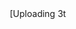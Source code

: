 [Uploading 3t<!DOCTYPE html>
<html lang="ko">
<head>
    <meta charset="UTF-8">
    <meta name="viewport" content="width=device-width, initial-scale=1.0">
    <title>The 3TR Care Series - 시간(Time)을 리젠하다</title>
    <style>
        @import url('https://fonts.googleapis.com/css2?family=Noto+Sans+KR:wght@300;400;500;700&display=swap');
        
        :root {
            --primary: #2c3e50;
            --secondary: #34495e;
            --accent: #16a085;
            --light: #ecf0f1;
            --dark: #2c3e50;
            --text: #333;
            --text-light: #7f8c8d;
            --background: #fff;
            --section-bg: #f9fafb;
        }
        
        * {
            margin: 0;
            padding: 0;
            box-sizing: border-box;
        }
        
        body {
            font-family: 'Noto Sans KR', sans-serif;
            color: var(--text);
            line-height: 1.6;
            background-color: var(--background);
        }
        
        .container {
            max-width: 1200px;
            margin: 0 auto;
            padding: 0 20px;
        }
        
        /* Header */
        header {
            background-color: var(--background);
            position: fixed;
            width: 100%;
            padding: 20px 0;
            box-shadow: 0 1px 10px rgba(0,0,0,0.05);
            z-index: 1000;
        }
        
        .header-container {
            display: flex;
            justify-content: space-between;
            align-items: center;
        }
        
        .logo {
            font-size: 24px;
            font-weight: 700;
            color: var(--primary);
        }
        
        nav ul {
            display: flex;
            list-style: none;
        }
        
        nav ul li {
            margin-left: 30px;
        }
        
        nav ul li a {
            color: var(--dark);
            text-decoration: none;
            font-weight: 500;
            transition: color 0.3s;
        }
        
        nav ul li a:hover {
            color: var(--accent);
        }
        
        /* Hero Section */
        .hero {
            padding: 180px 0 100px;
            background: linear-gradient(135deg, #f6f6f6 0%, #ffffff 100%);
            position: relative;
            overflow: hidden;
        }
        
        .hero::before {
            content: '';
            position: absolute;
            top: 0;
            right: 0;
            width: 50%;
            height: 100%;
            background: url('/api/placeholder/600/400') no-repeat center center / cover;
            opacity: 0.9;
            border-radius: 0 0 0 100px;
        }
        
        .hero-content {
            width: 50%;
            position: relative;
            z-index: 1;
        }
        
        .hero h1 {
            font-size: 48px;
            font-weight: 700;
            margin-bottom: 10px;
            color: var(--primary);
        }
        
        .hero h2 {
            font-size: 28px;
            font-weight: 300;
            margin-bottom: 20px;
            color: var(--accent);
        }
        
        .hero p {
            font-size: 18px;
            margin-bottom: 30px;
            line-height: 1.8;
            color: var(--text);
        }
        
        .cta-buttons {
            display: flex;
            gap: 20px;
            margin-top: 40px;
        }
        
        .btn {
            display: inline-block;
            padding: 15px 30px;
            border-radius: 50px;
            text-decoration: none;
            font-weight: 500;
            font-size: 16px;
            transition: all 0.3s;
            cursor: pointer;
        }
        
        .btn-primary {
            background-color: var(--accent);
            color: white;
            border: 2px solid var(--accent);
        }
        
        .btn-primary:hover {
            background-color: transparent;
            color: var(--accent);
        }
        
        .btn-secondary {
            background-color: transparent;
            color: var(--primary);
            border: 2px solid var(--primary);
        }
        
        .btn-secondary:hover {
            background-color: var(--primary);
            color: white;
        }
        
        /* Steps Section */
        .steps {
            padding: 100px 0;
            background-color: var(--section-bg);
        }
        
        .steps-title {
            text-align: center;
            margin-bottom: 80px;
        }
        
        .steps-title h2 {
            font-size: 36px;
            color: var(--primary);
            margin-bottom: 20px;
        }
        
        .steps-container {
            display: grid;
            grid-template-columns: repeat(2, 1fr);
            gap: 40px;
        }
        
        .step-card {
            background-color: white;
            border-radius: 20px;
            box-shadow: 0 10px 30px rgba(0,0,0,0.05);
            padding: 40px;
            transition: transform 0.3s;
            position: relative;
            overflow: hidden;
        }
        
        .step-card:hover {
            transform: translateY(-10px);
        }
        
        .step-card::before {
            content: '';
            position: absolute;
            top: 0;
            left: 0;
            height: 5px;
            width: 100%;
            background-color: var(--accent);
        }
        
        .step-number {
            font-size: 16px;
            font-weight: 700;
            color: var(--accent);
            margin-bottom: 15px;
        }
        
        .step-card h3 {
            font-size: 24px;
            margin-bottom: 15px;
            color: var(--primary);
        }
        
        .step-quote {
            font-style: italic;
            color: var(--text-light);
            margin-bottom: 25px;
            font-size: 18px;
        }
        
        .step-features {
            margin-top: 20px;
        }
        
        .step-feature {
            display: flex;
            align-items: center;
            margin-bottom: 15px;
        }
        
        .step-feature svg {
            margin-right: 15px;
            color: var(--accent);
        }
        
        /* Trust Section */
        .trust {
            padding: 100px 0;
            background-color: white;
        }
        
        .trust-title {
            text-align: center;
            margin-bottom: 60px;
        }
        
        .trust-title h2 {
            font-size: 36px;
            color: var(--primary);
            margin-bottom: 20px;
        }
        
        .gallery {
            display: grid;
            grid-template-columns: repeat(3, 1fr);
            gap: 20px;
            margin-bottom: 60px;
        }
        
        .gallery-item {
            border-radius: 10px;
            overflow: hidden;
            position: relative;
            height: 250px;
            cursor: pointer;
        }
        
        .gallery-item img {
            width: 100%;
            height: 100%;
            object-fit: cover;
            transition: transform 0.3s;
        }
        
        .gallery-item:hover img {
            transform: scale(1.1);
        }
        
        .testimonials {
            display: grid;
            grid-template-columns: repeat(3, 1fr);
            gap: 30px;
            margin-top: 60px;
        }
        
        .testimonial {
            background-color: var(--section-bg);
            padding: 30px;
            border-radius: 15px;
            position: relative;
        }
        
        .testimonial::before {
            content: '"';
            position: absolute;
            top: 15px;
            left: 15px;
            font-size: 60px;
            color: var(--accent);
            opacity: 0.2;
        }
        
        .testimonial p {
            font-style: italic;
            margin-bottom: 20px;
            position: relative;
            z-index: 1;
        }
        
        .testimonial-author {
            display: flex;
            align-items: center;
        }
        
        .testimonial-author img {
            width: 50px;
            height: 50px;
            border-radius: 50%;
            margin-right: 15px;
        }
        
        .testimonial-info h4 {
            font-size: 18px;
            margin-bottom: 5px;
        }
        
        .testimonial-info span {
            font-size: 14px;
            color: var(--text-light);
        }
        
        /* Booking Section */
        .booking {
            padding: 100px 0;
            background: linear-gradient(135deg, var(--primary) 0%, var(--secondary) 100%);
            color: white;
            text-align: center;
        }
        
        .booking h2 {
            font-size: 36px;
            margin-bottom: 30px;
        }
        
        .booking-buttons {
            display: flex;
            justify-content: center;
            gap: 20px;
            margin-top: 40px;
            margin-bottom: 60px;
        }
        
        .trust-elements {
            display: flex;
            justify-content: center;
            gap: 40px;
            margin-top: 50px;
        }
        
        .trust-element {
            text-align: center;
        }
        
        .trust-element svg {
            font-size: 40px;
            margin-bottom: 15px;
            color: var(--light);
        }
        
        .trust-element h3 {
            font-size: 18px;
            margin-bottom: 10px;
        }
        
        .trust-element p {
            font-size: 14px;
            color: rgba(255, 255, 255, 0.8);
        }
        
        /* FAQ Section */
        .faq {
            padding: 100px 0;
            background-color: var(--section-bg);
        }
        
        .faq-title {
            text-align: center;
            margin-bottom: 60px;
        }
        
        .faq-title h2 {
            font-size: 36px;
            color: var(--primary);
            margin-bottom: 20px;
        }
        
        .faq-container {
            max-width: 800px;
            margin: 0 auto;
        }
        
        .faq-item {
            background-color: white;
            border-radius: 10px;
            margin-bottom: 20px;
            box-shadow: 0 5px 15px rgba(0,0,0,0.05);
            overflow: hidden;
        }
        
        .faq-question {
            display: flex;
            justify-content: space-between;
            align-items: center;
            padding: 20px 30px;
            cursor: pointer;
            font-weight: 500;
            font-size: 18px;
            color: var(--primary);
        }
        
        .faq-answer {
            padding: 0 30px 20px;
            color: var(--text-light);
        }
        
        .reviews {
            margin-top: 80px;
        }
        
        .reviews-title {
            text-align: center;
            margin-bottom: 40px;
        }
        
        .reviews-grid {
            display: grid;
            grid-template-columns: repeat(2, 1fr);
            gap: 20px;
        }
        
        .review {
            background-color: white;
            border-radius: 10px;
            padding: 30px;
            box-shadow: 0 5px 15px rgba(0,0,0,0.05);
        }
        
        .review-header {
            display: flex;
            align-items: center;
            margin-bottom: 15px;
        }
        
        .review-avatar {
            width: 50px;
            height: 50px;
            border-radius: 50%;
            margin-right: 15px;
            background-color: #ddd;
        }
        
        .review-info h4 {
            font-size: 18px;
            margin-bottom: 5px;
        }
        
        .review-stars {
            color: gold;
        }
        
        .review-content {
            margin-top: 15px;
            color: var(--text);
        }
        
        /* Footer */
        footer {
            padding: 60px 0;
            background-color: var(--dark);
            color: white;
        }
        
        .footer-container {
            display: grid;
            grid-template-columns: repeat(4, 1fr);
            gap: 40px;
        }
        
        .footer-logo {
            font-size: 24px;
            font-weight: 700;
            margin-bottom: 20px;
        }
        
        .footer-about p {
            color: rgba(255, 255, 255, 0.7);
            margin-bottom: 20px;
        }
        
        .footer-heading {
            font-size: 18px;
            margin-bottom: 20px;
            position: relative;
            padding-bottom: 10px;
        }
        
        .footer-heading::after {
            content: '';
            position: absolute;
            bottom: 0;
            left: 0;
            width: 50px;
            height: 2px;
            background-color: var(--accent);
        }
        
        .footer-links {
            list-style: none;
        }
        
        .footer-links li {
            margin-bottom: 10px;
        }
        
        .footer-links a {
            color: rgba(255, 255, 255, 0.7);
            text-decoration: none;
            transition: color 0.3s;
        }
        
        .footer-links a:hover {
            color: var(--accent);
        }
        
        .footer-contact-item {
            display: flex;
            margin-bottom: 15px;
        }
        
        .footer-contact-item svg {
            margin-right: 15px;
            color: var(--accent);
        }
        
        .footer-social {
            display: flex;
            gap: 15px;
            margin-top: 20px;
        }
        
        .footer-social a {
            display: inline-flex;
            justify-content: center;
            align-items: center;
            width: 40px;
            height: 40px;
            border-radius: 50%;
            background-color: rgba(255, 255, 255, 0.1);
            color: white;
            transition: all 0.3s;
        }
        
        .footer-social a:hover {
            background-color: var(--accent);
        }
        
        .footer-form input {
            width: 100%;
            padding: 12px;
            border-radius: 5px;
            border: none;
            margin-bottom: 15px;
        }
        
        .footer-bottom {
            margin-top: 40px;
            padding-top: 20px;
            text-align: center;
            color: rgba(255, 255, 255, 0.5);
            font-size: 14px;
            border-top: 1px solid rgba(255, 255, 255, 0.1);
        }
        
        /* Mobile Responsive */
        @media (max-width: 1024px) {
            .steps-container,
            .testimonials,
            .gallery,
            .reviews-grid,
            .footer-container {
                grid-template-columns: repeat(2, 1fr);
            }
            
            .hero::before {
                width: 40%;
            }
            
            .hero-content {
                width: 60%;
            }
        }
        
        @media (max-width: 768px) {
            .hero {
                padding: 150px 0 80px;
            }
            
            .hero::before {
                display: none;
            }
            
            .hero-content {
                width: 100%;
            }
            
            .steps-container,
            .testimonials,
            .gallery,
            .reviews-grid,
            .footer-container {
                grid-template-columns: 1fr;
            }
            
            .trust-elements {
                flex-direction: column;
                gap: 20px;
            }
            
            .nav-menu {
                display: none;
            }
            
            .cta-buttons {
                flex-direction: column;
            }
            
            .hero h1 {
                font-size: 36px;
            }
            
            .hero h2 {
                font-size: 24px;
            }
        }
        
        .fade-in {
            opacity: 0;
            transform: translateY(20px);
            transition: opacity 0.6s ease, transform 0.6s ease;
        }
        
        .fade-in.visible {
            opacity: 1;
            transform: translateY(0);
        }
    </style>
</head>
<body>
    <!-- Header -->
    <header>
        <div class="container header-container">
            <div class="logo">3TR Care</div>
            <nav>
                <ul class="nav-menu">
                    <li><a href="#solution">솔루션</a></li>
                    <li><a href="#trust">전문성</a></li>
                    <li><a href="#faq">FAQ</a></li>
                    <li><a href="#contact">상담예약</a></li>
                </ul>
            </nav>
        </div>
    </header>

    <!-- Hero Section -->
    <section class="hero">
        <div class="container">
            <div class="hero-content fade-in">
                <h1>The 3TR Care Series</h1>
                <h2>시간(Time)을 리젠하다</h2>
                <p>당신의 얼굴, 표정, 라이프스타일까지 반영한<br>완전히 새로운 안티에이징 디자인 솔루션</p>
                <div class="cta-buttons">
                    <a href="#booking" class="btn btn-primary">무료 상담 예약하기</a>
                    <a href="#gallery" class="btn btn-secondary">포트폴리오 보기</a>
                </div>
            </div>
        </div>
    </section>

    <!-- Steps Section -->
    <section class="steps" id="solution">
        <div class="container">
            <div class="steps-title fade-in">
                <h2>단계별 맞춤 안티에이징 솔루션</h2>
                <p>당신만의 얼굴을 위한 정교한 4단계 시술 과정</p>
            </div>
            <div class="steps-container">
                <div class="step-card fade-in">
                    <div class="step-number">STEP 01</div>
                    <h3>Tailored Design</h3>
                    <p class="step-quote">"단순한 진단을 넘어, 당신만의 실루엣을 설계합니다."</p>
                    <div class="step-features">
                        <div class="step-feature">
                            <svg width="24" height="24" viewBox="0 0 24 24" fill="none" xmlns="http://www.w3.org/2000/svg">
                                <path d="M9 16.17L4.83 12L3.41 13.41L9 19L21 7L19.59 5.59L9 16.17Z" fill="#16a085"/>
                            </svg>
                            <p>1:1 맞춤 디자인</p>
                        </div>
                        <div class="step-feature">
                            <svg width="24" height="24" viewBox="0 0 24 24" fill="none" xmlns="http://www.w3.org/2000/svg">
                                <path d="M9 16.17L4.83 12L3.41 13.41L9 19L21 7L19.59 5.59L9 16.17Z" fill="#16a085"/>
                            </svg>
                            <p>라이프스타일과 표정까지 고려한 프리디자인</p>
                        </div>
                        <div class="step-feature">
                            <svg width="24" height="24" viewBox="0 0 24 24" fill="none" xmlns="http://www.w3.org/2000/svg">
                                <path d="M9 16.17L4.83 12L3.41 13.41L9 19L21 7L19.59 5.59L9 16.17Z" fill="#16a085"/>
                            </svg>
                            <p>상담 & 촬영 & 분석 기반 설계</p>
                        </div>
                    </div>
                </div>
                <div class="step-card fade-in">
                    <div class="step-number">STEP 02</div>
                    <h3>Tone / Texture / Tension</h3>
                    <p class="step-quote">"피부의 3T를 정교하게 되살립니다."</p>
                    <div class="step-features">
                        <div class="step-feature">
                            <svg width="24" height="24" viewBox="0 0 24 24" fill="none" xmlns="http://www.w3.org/2000/svg">
                                <path d="M9 16.17L4.83 12L3.41 13.41L9 19L21 7L19.59 5.59L9 16.17Z" fill="#16a085"/>
                            </svg>
                            <p>Tone: 균일한 피부톤</p>
                        </div>
                        <div class="step-feature">
                            <svg width="24" height="24" viewBox="0 0 24 24" fill="none" xmlns="http://www.w3.org/2000/svg">
                                <path d="M9 16.17L4.83 12L3.41 13.41L9 19L21 7L19.59 5.59L9 16.17Z" fill="#16a085"/>
                            </svg>
                            <p>Texture: 밀도 있고 매끈한 결</p>
                        </div>
                        <div class="step-feature">
                            <svg width="24" height="24" viewBox="0 0 24 24" fill="none" xmlns="http://www.w3.org/2000/svg">
                                <path d="M9 16.17L4.83 12L3.41 13.41L9 19L21 7L19.59 5.59L9 16.17Z" fill="#16a085"/>
                            </svg>
                            <p>Tension: 탄탄한 리프팅</p>
                        </div>
                    </div>
                </div>
                <div class="step-card fade-in">
                    <div class="step-number">STEP 03</div>
                    <h3>지속적 케어 & 리파인</h3>
                    <p class="step-quote">"진짜 동안은, 지속적인 동행에서 시작됩니다."</p>
                    <div class="step-features">
                        <div class="step-feature">
                            <svg width="24" height="24" viewBox="0 0 24 24" fill="none" xmlns="http://www.w3.org/2000/svg">
                                <path d="M9 16.17L4.83 12L3.41 13.41L9 19L21 7L19.59 5.59L9 16.17Z" fill="#16a085"/>
                            </svg>
                            <p>리터치 및 리디자인 관리</p>
                        </div>
                        <div class="step-feature">
                            <svg width="24" height="24" viewBox="0 0 24 24" fill="none" xmlns="http://www.w3.org/2000/svg">
                                <path d="M9 16.17L4.83 12L3.41 13.41L9 19L21 7L19.59 5.59L9 16.17Z" fill="#16a085"/>
                            </svg>
                            <p>주기적 모니터링 및 포인트 케어</p>
                        </div>
                        <div class="step-feature">
                            <svg width="24" height="24" viewBox="0 0 24 24" fill="none" xmlns="http://www.w3.org/2000/svg">
                                <path d="M9 16.17L4.83 12L3.41 13.41L9 19L21 7L19.59 5.59L9 16.17Z" fill="#16a085"/>
                            </svg>
                            <p>고객 피부 변화 기반 지속적 보완</p>
                        </div>
                    </div>
                </div>
                <div class="step-card fade-in">
                    <div class="step-number">STEP 04</div>
                    <h3>줄기세포 기반 완성</h3>
                    <p class="step-quote">"가장 정교하고 안전한 회복 솔루션"</p>
                    <div class="step-features">
                        <div class="step-feature">
                            <svg width="24" height="24" viewBox="0 0 24 24" fill="none" xmlns="http://www.w3.org/2000/svg">
                                <path d="M9 16.17L4.83 12L3.41 13.41L9 19L21 7L19.59 5.59L9 16.17Z" fill="#16a085"/>
                            </svg>
                            <p>자가 줄기세포 활용</p>
                        </div>
                        <div class="step-feature">
                            <svg width="24" height="24" viewBox="0 0 24 24" fill="none" xmlns="http://www.w3.org/2000/svg">
                                <path d="M9 16.17L4.83 12L3.41 13.41L9 19L21 7L19.59 5.59L9 16.17Z" fill="#16a085"/>
                            </svg>
                            <p>고유한 회복력으로 자연스럽고 나다운 완성</p>
                        </div>
                        <div class="step-feature">
                            <svg width="24" height="24" viewBox="0 0 24 24" fill="none" xmlns="http://www.w3.org/2000/svg">
                                <path d="M9 16.17L4.83 12L3.41 13.41L9 19L21 7L19.59 5.59L9 16.17Z" fill="#16a085"/>
                            </svg>
                            <p>시술이 아닌, 재생 기반 디자인</p>
                        </div>
                    </div>
                </div>
            </div>
        </div>
    </section>

    <!-- Trust Section -->
    <section class="trust" id="trust">
        <div class="container">
            <div class="trust-title fade-in">
                <h2>신뢰할 수 있는 결과</h2>
                <p>실제 고객 사례와 전문가의 기술력</p>
            </div>
            <div class="gallery" id="gallery">
                <div class="gallery-item fade-in">
                    <img src="/api/placeholder/400/300" alt="Before and After 1">
                </div>
                <div class="gallery-item fade-in">
                    <img src="/api/placeholder/400/300" alt="Before and After 2">
                </div>
                <div class="gallery-item fade-in">
                    <img src="/api/placeholder/400/300" alt="Before and After 3">
                </div>
                <div class="gallery-item fade-in">
                    <img src="/api/placeholder/400/300" alt="시술 과정 1">
                </div>
                <div class="gallery-item fade-in">
                    <img src="/api/placeholder/400/300" alt="시술 과정 2">
                </div>
                <div class="gallery-item fade-in">
                    <img src="/api/placeholder/400/300" alt="시술 과정 3">
                </div>
            </div>
            <div class="testimonials">
                <div class="testimonial fade-in">
                    <p>"어느 병원을 가도 어색한 필러 자국이 있었는데, 3TR 케어로 완전히 자연스러워졌어요. 특히 라이프스타일까지 고려한 디자인이 정말 달랐습니다."</p>
                    <div class="testimonial-author">
                        <img src="/api/placeholder/50/50" alt="Customer 1">
                        <div class="testimonial-info">
                            <h4>김지수</h4>
                            <span>38세, 직장인</span>
                        </div>
                    </div>
                </div>
                <div class="testimonial fade-in">
                    <p>"회복 기간이 놀라울 정도로 짧았습니다. 줄기세포 활용 덕분인지 붓기도 거의 없었고, 결과물도 매우 만족스럽습니다. 무엇보다 자연스러운 표정이 유지된다는 점이 최고예요."</p>
                    <div class="testimonial-author">
                        <img src="/api/placeholder/50/50" alt="Customer 2">
                        <div class="testimonial-info">
                            <h4>이승민</h4>
                            <span>45세, 사업가</span>
                        </div>
                    </div>
                </div>
                <div class="testimonial fade-in">
                    <p>"단순히 주름만 펴지는 것이 아니라 피부의 질감과 탄력이 함께 개선되는 느낌입니다. 1년이 지났는데도 효과가 꾸준히 유지되고 있어요. 지속적인 관리 시스템도 정말 좋습니다."</p>
                    <div class="testimonial-author">
                        <img src="/api/placeholder/50/50" alt="Customer 3">
                        <div class="testimonial-info">
                            <h4>박현주</h4>
                            <span>52세, 교수</span>
                        </div>
                    </div>
                </div>
            </div>
        </div>
    </section>

    <!-- Booking Section -->
    <section class="booking" id="booking">
        <div class="container">
            <h2 class="fade-in">지금, 당신만의 젊음을 설계하세요</h2>
            <p class="fade-in">단 한 번의 상담으로 완전히 새로운 변화를 경험하세요</p>
            <div class="booking-buttons fade-in">
                <a href="#contact" class="btn btn-primary">1:1 무료 상담 신청</a>
                <a href="#gallery" class="btn btn-secondary">케이스 보기</a>
            </div>
            <div class="trust-elements fade-in">
                <div class="trust-element">
                    <svg width="24" height="24" viewBox="0 0 24 24" fill="none" xmlns="http://www.w3.org/2000/svg">
                        <path d="M12 2C6.48 2 2 6.48 2 12C2 17.52 6.48 22 12 22C17.52 22 22 17.52 22 12C22 6.48 17.52 2 12 2ZM12 20C7.59 20 4 16.41 4 12C4 7.59 7.59 4 12 4C16.41 4 20 7.59 20 12C20 16.41 16.41 20 12 20ZM16.59 7.58L10 14.17L7.41 11.59L6 13L10 17L18 9L16.59 7.58Z" fill="white"/>
                    </svg>
                    <h3>상담 시 비용 없음</h3>
                    <p>초기 상담은 완전 무료로 진행됩니다</p>
                </div>
                <div class="trust-element">
                    <svg width="24" height="24" viewBox="0 0 24 24" fill="none" xmlns="http://www.w3.org/2000/svg">
                        <path d="M12 2C6.48 2 2 6.48 2 12C2 17.52 6.48 22 12 22C17.52 22 22 17.52 22 12C22 6.48 17.52 2 12 2ZM12 20C7.59 20 4 16.41 4 12C4 7.59 7.59 4 12 4C16.41 4 20 7.59 20 12C20 16.41 16.41 20 12 20ZM16.59 7.58L10 14.17L7.41 11.59L6 13L10 17L18 9L16.59 7.58Z" fill="white"/>
                    </svg>
                    <h3>비수술적 접근</h3>
                    <p>최소한의 개입으로 최대의 효과</p>
                </div>
                <div class="trust-element">
                    <svg width="24" height="24" viewBox="0 0 24 24" fill="none" xmlns="http://www.w3.org/2000/svg">
                        <path d="M12 2C6.48 2 2 6.48 2 12C2 17.52 6.48 22 12 22C17.52 22 22 17.52 22 12C22 6.48 17.52 2 12 2ZM12 20C7.59 20 4 16.41 4 12C4 7.59 7.59 4 12 4C16.41 4 20 7.59 20 12C20 16.41 16.41 20 12 20ZM16.59 7.58L10 14.17L7.41 11.59L6 13L10 17L18 9L16.59 7.58Z" fill="white"/>
                    </svg>
                    <h3>100% 커스터마이징</h3>
                    <p>당신만을 위한 맞춤형 디자인</p>
                </div>
            </div>
        </div>
    </section>

    <!-- FAQ Section -->
    <section class="faq" id="faq">
        <div class="container">
            <div class="faq-title fade-in">
                <h2>자주 묻는 질문</h2>
                <p>궁금한 점을 미리 확인하세요</p>
            </div>
            <div class="faq-container">
                <div class="faq-item fade-in">
                    <div class="faq-question">
                        시술 소요 시간은 얼마나 되나요?
                        <svg width="24" height="24" viewBox="0 0 24 24" fill="none" xmlns="http://www.w3.org/2000/svg">
                            <path d="M16.59 8.59L12 13.17L7.41 8.59L6 10L12 16L18 10L16.59 8.59Z" fill="#2c3e50"/>
                        </svg>
                    </div>
                    <div class="faq-answer">
                        개인별 맞춤 설계에 따라 다르지만, 일반적으로 첫 방문 시 약 2-3시간 정도 소요됩니다. 상담, 진단, 설계까지 포함된 시간이며, 실제 시술은 단계별로 진행됩니다.
                    </div>
                </div>
                <div class="faq-item fade-in">
                    <div class="faq-question">
                        회복 기간은 어느 정도인가요?
                        <svg width="24" height="24" viewBox="0 0 24 24" fill="none" xmlns="http://www.w3.org/2000/svg">
                            <path d="M16.59 8.59L12 13.17L7.41 8.59L6 10L12 16L18 10L16.59 8.59Z" fill="#2c3e50"/>
                        </svg>
                    </div>
                    <div class="faq-answer">
                        줄기세포 기반 3TR 케어는 일반적인 시술보다 회복이 빠른 편입니다. 가벼운 붓기는 1-3일 내로 가라앉으며, 대부분 5-7일 이내에 일상생활로 복귀 가능합니다.
                    </div>
                </div>
                <div class="faq-item fade-in">
                    <div class="faq-question">
                        줄기세포는 어떻게 사용되나요?
                        <svg width="24" height="24" viewBox="0 0 24 24" fill="none" xmlns="http://www.w3.org/2000/svg">
                            <path d="M16.59 8.59L12 13.17L7.41 8.59L6 10L12 16L18 10L16.59 8.59Z" fill="#2c3e50"/>
                        </svg>
                    </div>
                    <div class="faq-answer">
                        자가 줄기세포를 추출하여 안전하게 배양한 후 시술 과정에서 활용합니다. 피부의 자연 재생을 촉진하고 콜라겐 생성을 활성화하여 지속적인 피부 개선 효과를 제공합니다. 모든 과정은 GMP 인증 시설에서 진행됩니다.
                    </div>
                </div>
                <div class="faq-item fade-in">
                    <div class="faq-question">
                        효과는 얼마나 오래 지속되나요?
                        <svg width="24" height="24" viewBox="0 0 24 24" fill="none" xmlns="http://www.w3.org/2000/svg">
                            <path d="M16.59 8.59L12 13.17L7.41 8.59L6 10L12 16L18 10L16.59 8.59Z" fill="#2c3e50"/>
                        </svg>
                    </div>
                    <div class="faq-answer">
                        일반적으로 1-2년 동안 효과가 유지됩니다. 3TR 케어의 장점은 지속적인 관리 시스템을 통해 효과를 계속 유지하고 강화할 수 있다는 점입니다. 3개월마다 진행되는 포인트 케어를 통해 더 오랜 기간 효과를 유지할 수 있습니다.
                    </div>
                </div>
            </div>
            <div class="reviews">
                <div class="reviews-title fade-in">
                    <h3>실제 고객 후기</h3>
                </div>
                <div class="reviews-grid">
                    <div class="review fade-in">
                        <div class="review-header">
                            <div class="review-avatar"></div>
                            <div class="review-info">
                                <h4>장미영</h4>
                                <div class="review-stars">★★★★★</div>
                            </div>
                        </div>
                        <div class="review-content">
                            <p>재생 기술에 관심이 많았는데, 여기서 받은 3TR 케어는 정말 획기적이었습니다. 줄기세포의 힘인지 피부가 속부터 차오르는 느낌이에요. 무엇보다 자연스러움이 큰 장점입니다.</p>
                        </div>
                    </div>
                    <div class="review fade-in">
                        <div class="review-header">
                            <div class="review-avatar"></div>
                            <div class="review-info">
                                <h4>최준호</h4>
                                <div class="review-stars">★★★★★</div>
                            </div>
                        </div>
                        <div class="review-content">
                            <p>남자 입장에서도 매우 만족스러웠습니다. 티 나지 않으면서도 확실히 젊어 보이는 효과가 있었어요. 특히 표정 근육까지 고려한 맞춤 디자인이 인상적이었습니다.</p>
                        </div>
                    </div>
                    <div class="review fade-in">
                        <div class="review-header">
                            <div class="review-avatar"></div>
                            <div class="review-info">
                                <h4>한소연</h4>
                                <div class="review-stars">★★★★★</div>
                            </div>
                        </div>
                        <div class="review-content">
                            <p>일반 필러는 항상 어색했는데, 3TR 케어는 정말 자연스러워요. 6개월이 지난 지금도 효과가 그대로입니다. 특히 지속적인 관리 시스템이 마음에 들어요.</p>
                        </div>
                    </div>
                    <div class="review fade-in">
                        <div class="review-header">
                            <div class="review-avatar"></div>
                            <div class="review-info">
                                <h4>정태영</h4>
                                <div class="review-stars">★★★★★</div>
                            </div>
                        </div>
                        <div class="review-content">
                            <p>피부 질감이 확연히 개선되었어요. 다른 시술들은 일시적인 효과였는데, 3TR는 시간이 지날수록 더 좋아지는 느낌입니다. 정말 추천합니다!</p>
                        </div>
                    </div>
                </div>
            </div>
        </div>
    </section>

    <!-- Footer -->
    <footer id="contact">
        <div class="container">
            <div class="footer-container">
                <div class="footer-about fade-in">
                    <div class="footer-logo">3TR Care</div>
                    <p>The 3TR Care Series는 Tone, Texture, Tension을 리젠하는 맞춤형 안티에이징 솔루션입니다. 당신만의 시간을 되찾아 드립니다.</p>
                    <div class="footer-social">
                        <a href="#">
                            <svg width="24" height="24" viewBox="0 0 24 24" fill="currentColor" xmlns="http://www.w3.org/2000/svg">
                                <path d="M12 2.163c3.204 0 3.584.012 4.85.07 3.252.148 4.771 1.691 4.919 4.919.058 1.265.069 1.645.069 4.849 0 3.205-.012 3.584-.069 4.849-.149 3.225-1.664 4.771-4.919 4.919-1.266.058-1.644.07-4.85.07-3.204 0-3.584-.012-4.849-.07-3.26-.149-4.771-1.699-4.919-4.92-.058-1.265-.07-1.644-.07-4.849 0-3.204.013-3.583.07-4.849.149-3.227 1.664-4.771 4.919-4.919 1.266-.057 1.645-.069 4.849-.069zm0-2.163c-3.259 0-3.667.014-4.947.072-4.358.2-6.78 2.618-6.98 6.98-.059 1.281-.073 1.689-.073 4.948 0 3.259.014 3.668.072 4.948.2 4.358 2.618 6.78 6.98 6.98 1.281.058 1.689.072 4.948.072 3.259 0 3.668-.014 4.948-.072 4.354-.2 6.782-2.618 6.979-6.98.059-1.28.073-1.689.073-4.948 0-3.259-.014-3.667-.072-4.947-.196-4.354-2.617-6.78-6.979-6.98-1.281-.059-1.69-.073-4.949-.073zm0 5.838c-3.403 0-6.162 2.759-6.162 6.162s2.759 6.163 6.162 6.163 6.162-2.759 6.162-6.163c0-3.403-2.759-6.162-6.162-6.162zm0 10.162c-2.209 0-4-1.79-4-4 0-2.209 1.791-4 4-4s4 1.791 4 4c0 2.21-1.791 4-4 4zm6.406-11.845c-.796 0-1.441.645-1.441 1.44s.645 1.44 1.441 1.44c.795 0 1.439-.645 1.439-1.44s-.644-1.44-1.439-1.44z"/>
                            </svg>
                        </a>
                        <a href="#">
                            <svg width="24" height="24" viewBox="0 0 24 24" fill="currentColor" xmlns="http://www.w3.org/2000/svg">
                                <path d="M22.675 0h-21.35c-.732 0-1.325.593-1.325 1.325v21.351c0 .731.593 1.324 1.325 1.324h11.495v-9.294h-3.128v-3.622h3.128v-2.671c0-3.1 1.893-4.788 4.659-4.788 1.325 0 2.463.099 2.795.143v3.24l-1.918.001c-1.504 0-1.795.715-1.795 1.763v2.313h3.587l-.467 3.622h-3.12v9.293h6.116c.73 0 1.323-.593 1.323-1.325v-21.35c0-.732-.593-1.325-1.325-1.325z"/>
                            </svg>
                        </a>
                        <a href="#">
                            <svg width="24" height="24" viewBox="0 0 24 24" fill="currentColor" xmlns="http://www.w3.org/2000/svg">
                                <path d="M24 4.557c-.883.392-1.832.656-2.828.775 1.017-.609 1.798-1.574 2.165-2.724-.951.564-2.005.974-3.127 1.195-.897-.957-2.178-1.555-3.594-1.555-3.179 0-5.515 2.966-4.797 6.045-4.091-.205-7.719-2.165-10.148-5.144-1.29 2.213-.669 5.108 1.523 6.574-.806-.026-1.566-.247-2.229-.616-.054 2.281 1.581 4.415 3.949 4.89-.693.188-1.452.232-2.224.084.626 1.956 2.444 3.379 4.6 3.419-2.07 1.623-4.678 2.348-7.29 2.04 2.179 1.397 4.768 2.212 7.548 2.212 9.142 0 14.307-7.721 13.995-14.646.962-.695 1.797-1.562 2.457-2.549z"/>
                            </svg>
                        </a>
                        <a href="#">
                            <svg width="24" height="24" viewBox="0 0 24 24" fill="currentColor" xmlns="http://www.w3.org/2000/svg">
                                <path d="M19.615 3.184c-3.604-.246-11.631-.245-15.23 0-3.897.266-4.356 2.62-4.385 8.816.029 6.185.484 8.549 4.385 8.816 3.6.245 11.626.246 15.23 0 3.897-.266 4.356-2.62 4.385-8.816-.029-6.185-.484-8.549-4.385-8.816zm-10.615 12.816v-8l8 3.993-8 4.007z"/>
                            </svg>
                        </a>
                    </div>
                </div>
                <div class="footer-links-section fade-in">
                    <h3 class="footer-heading">고객 지원</h3>
                    <ul class="footer-links">
                        <li><a href="#">자주 묻는 질문</a></li>
                        <li><a href="#">시술 가이드</a></li>
                        <li><a href="#">케어 제품</a></li>
                        <li><a href="#">예약 안내</a></li>
                    </ul>
                </div>
                <div class="footer-links-section fade-in">
                    <h3 class="footer-heading">진료 정보</h3>
                    <ul class="footer-links">
                        <li><a href="#">의료진 소개</a></li>
                        <li><a href="#">클리닉 투어</a></li>
                        <li><a href="#">시술 정보</a></li>
                        <li><a href="#">줄기세포 연구</a></li>
                    </ul>
                </div>
                <div class="footer-contact fade-in">
                    <h3 class="footer-heading">연락처</h3>
                    <div class="footer-contact-item">
                        <svg width="24" height="24" viewBox="0 0 24 24" fill="currentColor" xmlns="http://www.w3.org/2000/svg">
                            <path d="M12 2C8.13 2 5 5.13 5 9C5 14.25 12 22 12 22C12 22 19 14.25 19 9C19 5.13 15.87 2 12 2ZM12 11.5C10.62 11.5 9.5 10.38 9.5 9C9.5 7.62 10.62 6.5 12 6.5C13.38 6.5 14.5 7.62 14.5 9C14.5 10.38 13.38 11.5 12 11.5Z" fill="#16a085"/>
                        </svg>
                        <p>서울특별시 강남구 테헤란로 123<br>메디컬타워 7층</p>
                    </div>
                    <div class="footer-contact-item">
                        <svg width="24" height="24" viewBox="0 0 24 24" fill="currentColor" xmlns="http://www.w3.org/2000/svg">
                            <path d="M6.62 10.79C8.06 13.62 10.38 15.94 13.21 17.38L15.41 15.18C15.69 14.9 16.08 14.82 16.43 14.93C17.55 15.3 18.75 15.5 20 15.5C20.55 15.5 21 15.95 21 16.5V20C21 20.55 20.55 21 20 21C10.61 21 3 13.39 3 4C3 3.45 3.45 3 4 3H7.5C8.05 3 8.5 3.45 8.5 4C8.5 5.25 8.7 6.45 9.07 7.57C9.18 7.92 9.1 8.31 8.82 8.59L6.62 10.79Z" fill="#16a085"/>
                        </svg>
                        <p>02-123-4567</p>
                    </div>
                    <div class="footer-contact-item">
                        <svg width="24" height="24" viewBox="0 0 24 24" fill="currentColor" xmlns="http://www.w3.org/2000/svg">
                            <path d="M20 4H4C2.9 4 2.01 4.9 2.01 6L2 18C2 19.1 2.9 20 4 20H20C21.1 20 22 19.1 22 18V6C22 4.9 21.1 4 20 4ZM20 8L12 13L4 8V6L12 11L20 6V8Z" fill="#16a085"/>
                        </svg>
                        <p>info@3trcare.com</p>
                    </div>
                    <div class="footer-contact-item">
                        <svg width="24" height="24" viewBox="0 0 24 24" fill="currentColor" xmlns="http://www.w3.org/2000/svg">
                            <path d="M11.99 2C6.47 2 2 6.48 2 12C2 17.52 6.47 22 11.99 22C17.52 22 22 17.52 22 12C22 6.48 17.52 2 11.99 2ZM12 20C7.58 20 4 16.42 4 12C4 7.58 7.58 4 12 4C16.42 4 20 7.58 20 12C20 16.42 16.42 20 12 20ZM12.5 7H11V13L16.25 16.15L17 14.92L12.5 12.25V7Z" fill="#16a085"/>
                        </svg>
                        <p>평일 10:00 - 19:00<br>토요일 10:00 - 17:00<br>일요일 휴무</p>
                    </div>
                </div>
            </div>
            <div class="footer-bottom">
                <p>© 2025 The 3TR Care Series. All rights reserved.</p>
            </div>
        </div>
    </footer>

    <script>
        // Fade In Animation
        document.addEventListener('DOMContentLoaded', function() {
            const fadeElements = document.querySelectorAll('.fade-in');
            
            const observer = new IntersectionObserver((entries) => {
                entries.forEach(entry => {
                    if (entry.isIntersecting) {
                        entry.target.classList.add('visible');
                    }
                });
            }, {
                threshold: 0.1
            });
            
            fadeElements.forEach(element => {
                observer.observe(element);
            });
            
            // FAQ Accordion
            const faqQuestions = document.querySelectorAll('.faq-question');
            
            faqQuestions.forEach(question => {
                question.addEventListener('click', () => {
                    const answer = question.nextElementSibling;
                    const isOpen = answer.style.maxHeight;
                    
                    // Close all answers
                    document.querySelectorAll('.faq-answer').forEach(item => {
                        item.style.maxHeight = null;
                    });
                    
                    // Toggle current answer
                    if (!isOpen) {
                        answer.style.maxHeight = answer.scrollHeight + 'px';
                    }
                });
            });
        });
    </script>
</body>
</html>r-landing-page.html…]()

